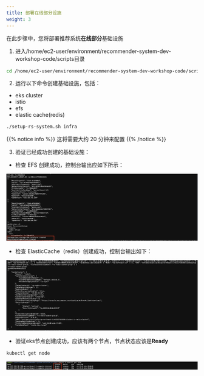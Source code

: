 ```yaml
---
title: 部署在线部分设施
weight: 3
---
```


在此步骤中，您将部署推荐系统**在线部分**基础设施

1. 进入/home/ec2-user/environment/recommender-system-dev-workshop-code/scripts目录

```sh
cd /home/ec2-user/environment/recommender-system-dev-workshop-code/scripts
```

2. 运行以下命令创建基础设施，包括：
- eks cluster
- istio
- efs
- elastic cache(redis)

```sh
./setup-rs-system.sh infra
```

{{% notice info %}}
这将需要大约 20 分钟来配置
{{% /notice %}}

3. 验证已经成功创建的基础设施：

- 检查 EFS 创建成功，控制台输出应如下所示：

![Verify EKS nodes](/images/check-efs.png)

- 检查 ElasticCache（redis）创建成功，控制台输出如下：

![Verify EKS nodes](/images/check-redis.png)

- 验证eks节点创建成功，应该有两个节点，节点状态应该是**Ready**
```sh
kubectl get node
```
![Verify EKS nodes](/images/check-eks-nodes.png)